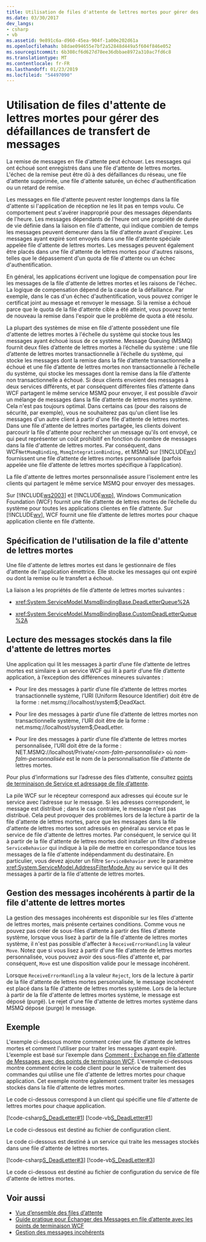 ```yaml
---
title: Utilisation de files d'attente de lettres mortes pour gérer des défaillances de transfert de messages
ms.date: 03/30/2017
dev_langs:
- csharp
- vb
ms.assetid: 9e891c6a-d960-45ea-904f-1a00e202d61a
ms.openlocfilehash: b8dae094655e7bf2a52848d449a5f604f846e052
ms.sourcegitcommit: 6b308cf6d627d78ee36dbbae8972a310ac7fd6c8
ms.translationtype: MT
ms.contentlocale: fr-FR
ms.lasthandoff: 01/23/2019
ms.locfileid: "54497090"
---
```

# <a name="using-dead-letter-queues-to-handle-message-transfer-failures"></a>Utilisation de files d'attente de lettres mortes pour gérer des défaillances de transfert de messages
La remise de messages en file d'attente peut échouer. Les messages qui ont échoué sont enregistrés dans une file d'attente de lettres mortes. L'échec de la remise peut être dû à des défaillances du réseau, une file d'attente supprimée, une file d'attente saturée, un échec d'authentification ou un retard de remise.  
  
 Les messages en file d'attente peuvent rester longtemps dans la file d'attente si l'application de réception ne les lit pas en temps voulu. Ce comportement peut s'avérer inapproprié pour des messages dépendants de l'heure. Les messages dépendants de l'heure ont une propriété de durée de vie définie dans la liaison en file d'attente, qui indique combien de temps les messages peuvent demeurer dans la file d'attente avant d'expirer. Les messages ayant expiré sont envoyés dans une file d'attente spéciale appelée file d'attente de lettres mortes. Les messages peuvent également être placés dans une file d'attente de lettres mortes pour d'autres raisons, telles que le dépassement d'un quota de file d'attente ou un échec d'authentification.  
  
 En général, les applications écrivent une logique de compensation pour lire les messages de la file d'attente de lettres mortes et les raisons de l'échec. La logique de compensation dépend de la cause de la défaillance. Par exemple, dans le cas d'un échec d'authentification, vous pouvez corriger le certificat joint au message et renvoyer le message. Si la remise a échoué parce que le quota de la file d'attente cible a été atteint, vous pouvez tenter de nouveau la remise dans l'espoir que le problème de quota a été résolu.  
  
 La plupart des systèmes de mise en file d'attente possèdent une file d'attente de lettres mortes à l'échelle du système qui stocke tous les messages ayant échoué issus de ce système. Message Queuing (MSMQ) fournit deux files d’attente de lettres mortes à l’échelle du système : une file d’attente de lettres mortes transactionnelle à l’échelle du système, qui stocke les messages dont la remise dans la file d’attente transactionnelle a échoué et une file d’attente de lettres mortes non transactionnelle à l’échelle du système, qui stocke les messages dont la remise dans la file d’attente non transactionnelle a échoué. Si deux clients envoient des messages à deux services différents, et par conséquent différentes files d’attente dans WCF partagent le même service MSMQ pour envoyer, il est possible d’avoir un mélange de messages dans la file d’attente de lettres mortes système. Cela n'est pas toujours optimal. Dans certains cas (pour des raisons de sécurité, par exemple), vous ne souhaiterez pas qu'un client lise les messages d'un autre client à partir d'une file d'attente de lettres mortes. Dans une file d'attente de lettres mortes partagée, les clients doivent parcourir la file d'attente pour rechercher un message qu'ils ont envoyé, ce qui peut représenter un coût prohibitif en fonction du nombre de messages dans la file d'attente de lettres mortes. Par conséquent, dans WCF`NetMsmqBinding`, `MsmqIntegrationBinding,` et MSMQ sur [!INCLUDE[wv](../../../../includes/wv-md.md)] fournissent une file d’attente de lettres mortes personnalisée (parfois appelée une file d’attente de lettres mortes spécifique à l’application).  
  
 La file d'attente de lettres mortes personnalisée assure l'isolement entre les clients qui partagent le même service MSMQ pour envoyer des messages.  
  
 Sur [!INCLUDE[ws2003](../../../../includes/ws2003-md.md)] et [!INCLUDE[wxp](../../../../includes/wxp-md.md)], Windows Communication Foundation (WCF) fournit une file d’attente de lettres mortes de l’échelle du système pour toutes les applications clientes en file d’attente. Sur [!INCLUDE[wv](../../../../includes/wv-md.md)], WCF fournit une file d’attente de lettres mortes pour chaque application cliente en file d’attente.  
  
## <a name="specifying-use-of-the-dead-letter-queue"></a>Spécification de l'utilisation de la file d'attente de lettres mortes  
 Une file d'attente de lettres mortes est dans le gestionnaire de files d'attente de l'application émettrice. Elle stocke les messages qui ont expiré ou dont la remise ou le transfert a échoué.  
  
 La liaison a les propriétés de file d’attente de lettres mortes suivantes :  
  
-   <xref:System.ServiceModel.MsmqBindingBase.DeadLetterQueue%2A>  
  
-   <xref:System.ServiceModel.MsmqBindingBase.CustomDeadLetterQueue%2A>  
  
## <a name="reading-messages-from-the-dead-letter-queue"></a>Lecture des messages stockés dans la file d'attente de lettres mortes  
 Une application qui lit les messages à partir d’une file d’attente de lettres mortes est similaire à un service WCF qui lit à partir d’une file d’attente application, à l’exception des différences mineures suivantes :  
  
-   Pour lire des messages à partir d’une file d’attente de lettres mortes transactionnelle système, l’URI (Uniform Resource Identifier) doit être de la forme : net.msmq://localhost/system$;DeadXact.  
  
-   Pour lire des messages à partir d’une file d’attente de lettres mortes non transactionnelle système, l’URI doit être de la forme : net.msmq://localhost/system$;DeadLetter.  
  
-   Pour lire des messages à partir d’une file d’attente de lettres mortes personnalisée, l’URI doit être de la forme : NET.MSMQ://localhost/Private/\<*nom-falm-personnalisée*> où *nom-falm-personnalisée* est le nom de la personnalisation file d’attente de lettres mortes.  
  
 Pour plus d’informations sur l’adresse des files d’attente, consultez [points de terminaison de Service et adressage de file d’attente](../../../../docs/framework/wcf/feature-details/service-endpoints-and-queue-addressing.md).  
  
 La pile WCF sur le récepteur correspond aux adresses qui écoute sur le service avec l’adresse sur le message. Si les adresses correspondent, le message est distribué ; dans le cas contraire, le message n'est pas distribué. Cela peut provoquer des problèmes lors de la lecture à partir de la file d'attente de lettres mortes, parce que les messages dans la file d'attente de lettres mortes sont adressés en général au service et pas le service de file d'attente de lettres mortes. Par conséquent, le service qui lit à partir de la file d'attente de lettres mortes doit installer un filtre d'adresse `ServiceBehavior` qui indique à la pile de mettre en correspondance tous les messages de la file d'attente indépendamment du destinataire. En particulier, vous devez ajouter un filtre `ServiceBehavior` avec le paramètre <xref:System.ServiceModel.AddressFilterMode.Any> au service qui lit des messages à partir de la file d'attente de lettres mortes.  
  
## <a name="poison-message-handling-from-the-dead-letter-queue"></a>Gestion des messages incohérents à partir de la file d'attente de lettres mortes  
 La gestion des messages incohérents est disponible sur les files d'attente de lettres mortes, mais présente certaines conditions. Comme vous ne pouvez pas créer de sous-files d'attente à partir des files d'attente système, lorsque vous lisez à partir de la file d'attente de lettres mortes système, il n'est pas possible d'affecter à `ReceiveErrorHandling` la valeur `Move`. Notez que si vous lisez à partir d'une file d'attente de lettres mortes personnalisée, vous pouvez avoir des sous-files d'attente et, par conséquent, `Move` est une disposition valide pour le message incohérent.  
  
 Lorsque `ReceiveErrorHandling` a la valeur `Reject`, lors de la lecture à partir de la file d'attente de lettres mortes personnalisée, le message incohérent est placé dans la file d'attente de lettres mortes système. Lors de la lecture à partir de la file d'attente de lettres mortes système, le message est déposé (purgé). Le rejet d'une file d'attente de lettres mortes système dans MSMQ dépose (purge) le message.  
  
## <a name="example"></a>Exemple  
 L'exemple ci-dessous montre comment créer une file d'attente de lettres mortes et comment l'utiliser pour traiter les messages ayant expiré. L’exemple est basé sur l’exemple dans [Comment : Exchange en file d’attente de Messages avec des points de terminaison WCF](../../../../docs/framework/wcf/feature-details/how-to-exchange-queued-messages-with-wcf-endpoints.md). L'exemple ci-dessous montre comment écrire le code client pour le service de traitement des commandes qui utilise une file d'attente de lettres mortes pour chaque application. Cet exemple montre également comment traiter les messages stockés dans la file d'attente de lettres mortes.  
  
 Le code ci-dessous correspond à un client qui spécifie une file d'attente de lettres mortes pour chaque application.  
  
 [!code-csharp[S_DeadLetter#1](../../../../samples/snippets/csharp/VS_Snippets_CFX/s_deadletter/cs/client.cs#1)]
 [!code-vb[S_DeadLetter#1](../../../../samples/snippets/visualbasic/VS_Snippets_CFX/s_deadletter/vb/client.vb#1)]  
  
 Le code ci-dessous est destiné au fichier de configuration client.  
  
  
  
 Le code ci-dessous est destiné à un service qui traite les messages stockés dans une file d'attente de lettres mortes.  
  
 [!code-csharp[S_DeadLetter#3](../../../../samples/snippets/csharp/VS_Snippets_CFX/s_deadletter/cs/dlservice.cs#3)]
 [!code-vb[S_DeadLetter#3](../../../../samples/snippets/visualbasic/VS_Snippets_CFX/s_deadletter/vb/dlservice.vb#3)]  
  
 Le code ci-dessous est destiné au fichier de configuration du service de file d'attente de lettres mortes.  
  
  
  
## <a name="see-also"></a>Voir aussi
- [Vue d’ensemble des files d’attente](../../../../docs/framework/wcf/feature-details/queues-overview.md)
- [Guide pratique pour Échanger des Messages en file d’attente avec les points de terminaison WCF](../../../../docs/framework/wcf/feature-details/how-to-exchange-queued-messages-with-wcf-endpoints.md)
- [Gestion des messages incohérents](../../../../docs/framework/wcf/feature-details/poison-message-handling.md)

